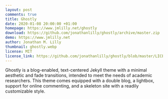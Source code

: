 ```yaml
---
layout: post
comments: true
title: Ghostly
date: 2020-01-08 20:00:00 +01:00
homepage: https://www.jmlilly.net/ghostly
download: https://github.com/jonathanlilly/ghostly/archive/master.zip
demo: https://www.jmlilly.net
author: Jonathan M. Lilly
thumbnail: ghostly.webp
license: MIT
license_link: https://github.com/jonathanlilly/ghostly/blob/master/LICENSE
---
```


Ghostly is a blog-enabled, text-centered Jekyll theme with a minimal aesthetic and fade transitions, intended to meet the needs of academic researchers. This theme comes equipped with a double blog, a lightbox, support for online commenting, and a skeleton site with a readily customizable style.
